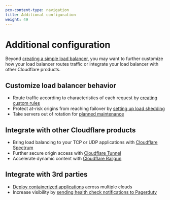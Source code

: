 ```yaml
---
pcx-content-type: navigation
title: Additional configuration
weight: 49
---
```


# Additional configuration

Beyond [creating a simple load balancer](/load-balancing/get-started/), you may want to further customize how your load balancer routes traffic or integrate your load balancer with other Cloudflare products.

## Customize load balancer behavior

*   Route traffic according to characteristics of each request by [creating custom rules](load-balancing-rules/)
*   Protect at-risk origins from reaching failover by [setting up load shedding](load-shedding/)
*   Take servers out of rotation for [planned maintenance](planned-maintenance/)

## Integrate with other Cloudflare products

*   Bring load balancing to your TCP or UDP applications with [Cloudflare Spectrum](spectrum/)
*   Further secure origin access with [Cloudflare Tunnel](cloudflare-tunnel/)
*   Accelerate dynamic content with [Cloudflare Railgun](railgun/)

## Integrate with 3rd parties

*   [Deploy containerized applications](deploy-containerized-applications/) across multiple clouds
*   Increase visibility by [sending health check notifications to Pagerduty](pagerduty-integration/)
